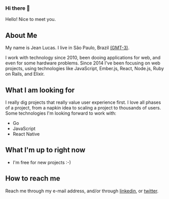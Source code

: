 ### Hi there 👋

Hello! Nice to meet you. 

## About Me

My name is Jean Lucas. I live in São Paulo, Brazil [(GMT-3)](https://time.is/GMT-3). 

I work with technology since 2010, been dooing applications for web, and even for some hardware problems. Since 2014 I've been focusing on web projects, using technologies like JavaScript, Ember.js, React, Node.js, Ruby on Rails, and Elixir. 

## What I am looking for

I really dig projects that really value user experience first. I love all phases of a project, from a napkin idea to scaling a project to thousands of users. Some technologies I'm looking forward to work with:

* Go
* JavaScript
* React Native

## What I'm up to right now

* I'm free for new projects :-) 

## How to reach me
Reach me through my e-mail address, and/or through [linkedin](https://www.linkedin.com/in/jeanlucaslima/), or [twitter](https://twitter.com/aleattorium).
